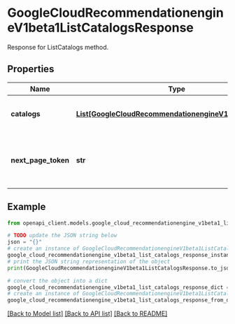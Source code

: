 # GoogleCloudRecommendationengineV1beta1ListCatalogsResponse

Response for ListCatalogs method.

## Properties

Name | Type | Description | Notes
------------ | ------------- | ------------- | -------------
**catalogs** | [**List[GoogleCloudRecommendationengineV1beta1Catalog]**](GoogleCloudRecommendationengineV1beta1Catalog.md) | Output only. All the customer&#39;s catalogs. | [optional] [readonly] 
**next_page_token** | **str** | Pagination token, if not returned indicates the last page. | [optional] 

## Example

```python
from openapi_client.models.google_cloud_recommendationengine_v1beta1_list_catalogs_response import GoogleCloudRecommendationengineV1beta1ListCatalogsResponse

# TODO update the JSON string below
json = "{}"
# create an instance of GoogleCloudRecommendationengineV1beta1ListCatalogsResponse from a JSON string
google_cloud_recommendationengine_v1beta1_list_catalogs_response_instance = GoogleCloudRecommendationengineV1beta1ListCatalogsResponse.from_json(json)
# print the JSON string representation of the object
print(GoogleCloudRecommendationengineV1beta1ListCatalogsResponse.to_json())

# convert the object into a dict
google_cloud_recommendationengine_v1beta1_list_catalogs_response_dict = google_cloud_recommendationengine_v1beta1_list_catalogs_response_instance.to_dict()
# create an instance of GoogleCloudRecommendationengineV1beta1ListCatalogsResponse from a dict
google_cloud_recommendationengine_v1beta1_list_catalogs_response_from_dict = GoogleCloudRecommendationengineV1beta1ListCatalogsResponse.from_dict(google_cloud_recommendationengine_v1beta1_list_catalogs_response_dict)
```
[[Back to Model list]](../README.md#documentation-for-models) [[Back to API list]](../README.md#documentation-for-api-endpoints) [[Back to README]](../README.md)


